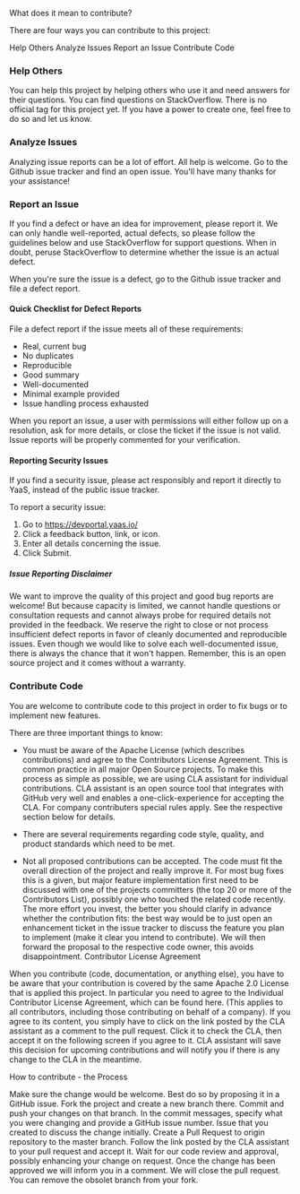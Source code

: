 What does it mean to contribute?

There are four ways you can contribute to this project:

Help Others
Analyze Issues
Report an Issue
Contribute Code

### Help Others

You can help this project by helping others who use it and need answers for their questions. You can find questions on StackOverflow. There is no official tag for this project yet. If you have a power to create one, feel free to do so and let us know.

### Analyze Issues

Analyzing issue reports can be a lot of effort. All help is welcome. Go to the Github issue tracker and find an open issue. You'll have many thanks for your assistance!

### Report an Issue

If you find a defect or have an idea for improvement, please report it. We can only handle well-reported, actual defects, so please follow the guidelines below and use StackOverflow for support questions. When in doubt, peruse StackOverflow to determine whether the issue is an actual defect.

When you're sure the issue is a defect, go to the Github issue tracker and file a defect report.

#### Quick Checklist for Defect Reports

File a defect report if the issue meets all of these requirements:

* Real, current bug
* No duplicates
* Reproducible
* Good summary
* Well-documented
* Minimal example provided
* Issue handling process exhausted

When you report an issue, a user with permissions will either follow up on a resolution, ask for more details, or close the ticket if the issue is not valid. Issue reports will be properly commented for your verification.

#### Reporting Security Issues

If you find a security issue, please act responsibly and report it directly to YaaS, instead of the public issue tracker. 

To report a security issue: 
1. Go to https://devportal.yaas.io/
2. Click a feedback button, link, or icon. 
3. Enter all details concerning the issue. 
4. Click Submit.

##### Issue Reporting Disclaimer

We want to improve the quality of this project and good bug reports are welcome! But because capacity is limited, we cannot handle questions or consultation requests and cannot always probe for required details not provided in the feedback. We reserve the right to close or not process insufficient defect reports in favor of cleanly documented and reproducible issues. Even though we would like to solve each well-documented issue, there is always the chance that it won't happen. Remember, this is an open source project and it comes without a warranty.

### Contribute Code

You are welcome to contribute code to this project in order to fix bugs or to implement new features.

There are three important things to know:

* You must be aware of the Apache License (which describes contributions) and agree to the Contributors License Agreement. This is common practice in all major Open Source projects. To make this process as simple as possible, we are using CLA assistant for individual contributions. CLA assistant is an open source tool that integrates with GitHub very well and enables a one-click-experience for accepting the CLA. For company contributers special rules apply. See the respective section below for details.

* There are several requirements regarding code style, quality, and product standards which need to be met.

* Not all proposed contributions can be accepted. The code must fit the overall direction of the project and really improve it. For most bug fixes this is a given, but major feature implementation first need to be discussed with one of the projects committers (the top 20 or more of the Contributors List), possibly one who touched the related code recently. The more effort you invest, the better you should clarify in advance whether the contribution fits: the best way would be to just open an enhancement ticket in the issue tracker to discuss the feature you plan to implement (make it clear you intend to contribute). We will then forward the proposal to the respective code owner, this avoids disappointment.
Contributor License Agreement

When you contribute (code, documentation, or anything else), you have to be aware that your contribution is covered by the same Apache 2.0 License that is applied this project. In particular you need to agree to the Individual Contributor License Agreement, which can be found here. (This applies to all contributors, including those contributing on behalf of a company). If you agree to its content, you simply have to click on the link posted by the CLA assistant as a comment to the pull request. Click it to check the CLA, then accept it on the following screen if you agree to it. CLA assistant will save this decision for upcoming contributions and will notify you if there is any change to the CLA in the meantime.

How to contribute - the Process

Make sure the change would be welcome. Best do so by proposing it in a GitHub issue.
Fork the project and create a new branch there.
Commit and push your changes on that branch. In the commit messages, specify what you were changing and provide a GitHub issue number. Issue that you created to discuss the change initially.
Create a Pull Request to origin repository to the master branch.
Follow the link posted by the CLA assistant to your pull request and accept it.
Wait for our code review and approval, possibly enhancing your change on request.
Once the change has been approved we will inform you in a comment.
We will close the pull request. You can remove the obsolet branch from your fork.
